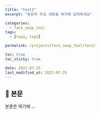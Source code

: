 ```yaml
---
title: "test1"
excerpt: "본문의 주요 내용을 여기에 입력하세요"

categories:
  - face_swap_tool
tags:
  - [tag1, tag2]

permalink: /projects/face_swap_tool/test/

toc: true
toc_sticky: true

date: 2022-07-25
last_modified_at: 2022-07-25
---
```


## 🦥 본문

본문은 여기에 ...
